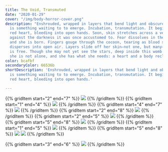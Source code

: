 ```yaml
---
title: The Void, Transmuted
date: "2020-01-29"
cover: "/img/body-horror-cover.png"
description: "Enshrouded, wrapped in layers that bend light and obscure form, there
  is something waiting to to emerge. Incubation, transmutation. It begins as a pulsing
  red heart, bleeding into open hands. Soon, skin stretches across a vertebra, recoiling
  against the darkness it was once accustomed to. Fear dissolves in the light, however,
  and she is born. Fingers gouge through the cocoon, tearing as blood seeps, and steam
  disperses into open air. Layers slide off her skin—not one, but many—and soon she
  is free. Though she may not yet see the stars, deep inside this womb of becoming,
  she is not alone, and she has what she needs: a heart and a body reclaimed."
color: bcafbf
secondaryColor: 66536b
shortDescription: 'Enshrouded, wrapped in layers that bend light and obscure form, there
  is something waiting to to emerge. Incubation, transmutation. It begins as a pulsing
  red heart, bleeding into open hands.'

---
```

{{% gridItem start="2" end="7" %}}
![](/img/the-void/the-void-11.png)
{{% /gridItem %}}
{{% gridItem start="1" end="4" %}}
![](/img/the-void/the-void-9.png)
{{% /gridItem %}}
{{% gridItem start="4" end="7" %}}
![](/img/the-void/the-void-18.png)
{{% /gridItem %}}
{{% gridItem start="2" end="8" %}}
![](/img/the-void/the-void-37.png)
{{% /gridItem %}}
{{% gridItem start="2" end="5" %}}
![](/img/the-void/the-void-40.png)
{{% /gridItem %}}
{{% gridItem start="5" end="8" %}}
![](/img/the-void/the-void-39.png)
{{% /gridItem %}}
{{% gridItem start="1" end="5" %}}
![](/img/the-void/the-void-29.png)
{{% /gridItem %}}
{{% gridItem start="5" end="8" %}}
![](/img/the-void/the-void-illu-2.png)
![](/img/the-void/the-void-32.png)
{{% /gridItem %}}





{{% gridItem start="3" end="6" %}}
![](/img/the-void/the-void-illu-1.png)
{{% /gridItem %}}
